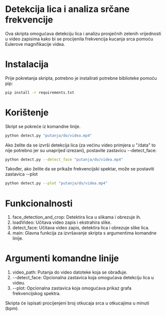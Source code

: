 # Detekcija lica i analiza srčane frekvencije
Ova skripta omogućava detekciju lica i analizu prosječnih zelenih vrijednosti u video zapisima kako bi se procijenila frekvencija kucanja srca pomoću Eulerove magnifikacije videa.

# Instalacija
Prije pokretanja skripta, potrebno je instalirati potrebne biblioteke pomoću pip:

```bash
pip install -r requirements.txt
```

# Korištenje
Skript se pokreće iz komandne linije.
```bash
python detect.py "putanja/do/videa.mp4"
```

Ako želite da se izvrši detekcija lica (za većinu video primjera u "/data" to nije potrebno jer su unaprijed izrezani), postavite zastavicu --detect_face:
```bash
python detect.py --detect_face "putanja/do/videa.mp4"
```

Također, ako želite da se prikaže frekvencijski spektar, može se postaviti zastavica --plot
```bash
python detect.py --plot "putanja/do/videa.mp4"
```

# Funkcionalnosti
1. face_detection_and_crop: Detektira lica u slikama i obrezuje ih.
2. loadVideo: Učitava video zapis i ekstrahira slike.
3. detect_face: Učitava video zapis, detektira lica i obrezuje slike lica.
4. main: Glavna funkcija za izvršavanje skripta s argumentima komandne linije.

# Argumenti komandne linije
1. video_path: Putanja do video datoteke koja se obrađuje.
2. --detect_face: Opcionalna zastavica koja omogućava detekciju lica u videu.
3. --plot: Opcionalna zastavica koja omogućava prikaz grafa frekvencijskog spektra.

Skripta će ispisati procijenjeni broj otkucaja srca u otkucajima u minuti (bpm).